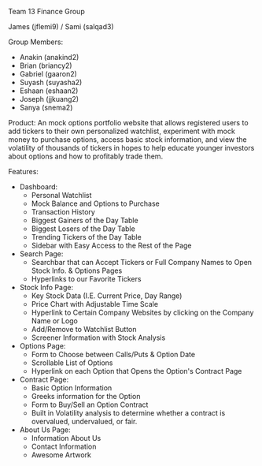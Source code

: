 Team 13 Finance Group

James (jflemi9) / Sami (salqad3)

Group Members:

* Anakin (anakind2)
* Brian (briancy2)
* Gabriel (gaaron2)
* Suyash (suyasha2)
* Eshaan (eshaan2)
* Joseph (jjkuang2)
* Sanya (snema2)

Product: An mock options portfolio website that allows registered users to add tickers to their own personalized watchlist, experiment with mock money to purchase options, access basic stock information, and view the volatility of thousands of tickers in hopes to help educate younger investors about options and how to profitably trade them.

Features: 
- Dashboard:
	- Personal Watchlist
	- Mock Balance and Options to Purchase
	- Transaction History
	- Biggest Gainers of the Day Table
	- Biggest Losers of the Day Table
	- Trending Tickers of the Day Table
	- Sidebar with Easy Access to the Rest of the Page
- Search Page:
	- Searchbar that can Accept Tickers or Full Company Names to Open Stock Info. & Options Pages
	- Hyperlinks to our Favorite Tickers
- Stock Info Page:
	- Key Stock Data (I.E. Current Price, Day Range)
	- Price Chart with Adjustable Time Scale
	- Hyperlink to Certain Company Websites by clicking on the Company Name or Logo
	- Add/Remove to Watchlist Button
	- Screener Information with Stock Analysis
- Options Page:
	- Form to Choose between Calls/Puts & Option Date
	- Scrollable List of Options
	- Hyperlink on each Option that Opens the Option's Contract Page
- Contract Page:
	- Basic Option Information
	- Greeks information for the Option
	- Form to Buy/Sell an Option Contract
	- Built in Volatility analysis to determine whether a contract is overvalued, undervalued, or fair.
- About Us Page:
	- Information About Us
	- Contact Information
	- Awesome Artwork

